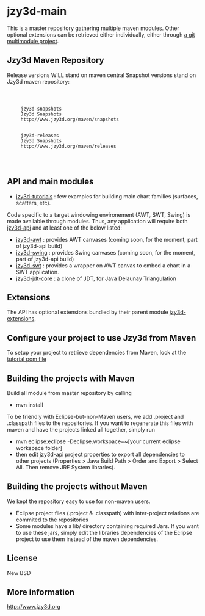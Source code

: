 jzy3d-main
==========

This is a master repository gathering multiple maven modules.
Other optional extensions can be retrieved either individually, either through <a href="https://github.com/jzy3d/jzy3d-extensions">a git multimodule project</a>.

Jzy3d Maven Repository
-----------------------------------
Release versions WILL stand on maven central
Snapshot versions stand on Jzy3d maven repository:

<pre>
<code>
<repositories>
  <repository>
	 <id>jzy3d-snapshots</id>
	 <name>Jzy3d Snapshots</name>
	 <url>http://www.jzy3d.org/maven/snapshots</url>
  </repository>
  <repository>
	 <id>jzy3d-releases</id>
	 <name>Jzy3d Snapshots</name>
	 <url>http://www.jzy3d.org/maven/releases</url>
  </repository>
</repositories>
</code>
</pre>


API and main modules
-----------------------------------
- <a href="https://github.com/jzy3d/jzy3d-tutorials">jzy3d-tutorials</a> : few examples for building main chart families (surfaces, scatters, etc).

Code specific to a target windowing environement (AWT, SWT, Swing) is made available through modules.
Thus, any application will require both <a href="https://github.com/jzy3d/jzy3d-api/blob/master/jzy3d-api/src/api">jzy3d-api</a> and at least one of the below listed:
- <a href="https://github.com/jzy3d/jzy3d-api/blob/master/jzy3d-api/src/awt">jzy3d-awt</a> : provides AWT canvases (coming soon, for the moment, part of jzy3d-api build)
- <a href="https://github.com/jzy3d/jzy3d-api/blob/master/jzy3d-api/src/swing">jzy3d-swing</a> : provides Swing canvases  (coming soon, for the moment, part of jzy3d-api build)
- <a href="https://github.com/jzy3d/jzy3d-api/blob/master/jzy3d-swt">jzy3d-swt</a> : provides a wrapper on AWT canvas to embed a chart in a SWT application.
- <a href="https://github.com/jzy3d/jzy3d-api/blob/master/jzy3d-jdt-core">jzy3d-jdt-core</a> : a clone of JDT, for Java Delaunay Triangulation

Extensions
-----------------------------------
The API has optional extensions bundled by their parent module <a href="https://github.com/jzy3d/jzy3d-extensions">jzy3d-extensions</a>.

Configure your project to use Jzy3d from Maven
-----------------------------------
To setup your project to retrieve dependencies from Maven, look at the <a href="https://github.com/jzy3d/jzy3d-api/blob/master/jzy3d-tutorials/pom.xml">tutorial pom file</a>

Building the projects with Maven
-----------------------------------
Build all module from master repository by calling
- mvn install

To be friendly with Eclipse-but-non-Maven users, we add .project and .classpath files to the repositories. If you want to regenerate this files with maven and have the projects linked all together, simply run
- mvn eclipse:eclipse -Declipse.workspace=~[your current eclipse workspace folder]
- then edit jzy3d-api project properties to export all dependencies to other projects (Properties > Java Build Path > Order and Export > Select All. Then remove JRE System libraries).

Building the projects without Maven
-----------------------------------
We kept the repository easy to use for non-maven users.
- Eclipse project files (.project & .classpath) with inter-project relations are commited to the repositories
- Some modules have a lib/ directory containing required Jars. If you want to use these jars, simply edit the libraries dependencies of the Eclipse project to use them instead of the maven dependencies.

License
--------------
New BSD

More information
--------------
http://www.jzy3d.org
